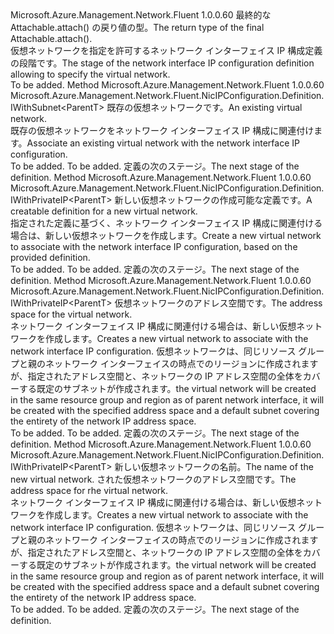 <Type Name="IWithNetwork&lt;ParentT&gt;" FullName="Microsoft.Azure.Management.Network.Fluent.NicIPConfiguration.Definition.IWithNetwork&lt;ParentT&gt;">
  <TypeSignature Language="C#" Value="public interface IWithNetwork&lt;ParentT&gt;" />
  <TypeSignature Language="ILAsm" Value=".class public interface auto ansi abstract IWithNetwork`1&lt;ParentT&gt;" />
  <TypeSignature Language="DocId" Value="T:Microsoft.Azure.Management.Network.Fluent.NicIPConfiguration.Definition.IWithNetwork`1" />
  <TypeSignature Language="VB.NET" Value="Public Interface IWithNetwork(Of ParentT)" />
  <TypeSignature Language="F#" Value="type IWithNetwork&lt;'ParentT&gt; = interface" />
  <AssemblyInfo>
    <AssemblyName>Microsoft.Azure.Management.Network.Fluent</AssemblyName>
    <AssemblyVersion>1.0.0.60</AssemblyVersion>
  </AssemblyInfo>
  <TypeParameters>
    <TypeParameter Name="ParentT" />
  </TypeParameters>
  <Interfaces />
  <Docs>
    <typeparam name="ParentT"><span data-ttu-id="42e86-101">最終的な Attachable.attach() の戻り値の型。</span><span class="sxs-lookup"><span data-stu-id="42e86-101">The return type of the final  Attachable.attach().</span></span></typeparam>
    <summary>
            <span data-ttu-id="42e86-102">仮想ネットワークを指定を許可するネットワーク インターフェイス IP 構成定義の段階です。</span><span class="sxs-lookup"><span data-stu-id="42e86-102">The stage of the network interface IP configuration definition allowing to specify the virtual network.</span></span>
            </summary>
    <remarks>To be added.</remarks>
  </Docs>
  <Members>
    <Member MemberName="WithExistingNetwork">
      <MemberSignature Language="C#" Value="public Microsoft.Azure.Management.Network.Fluent.NicIPConfiguration.Definition.IWithSubnet&lt;ParentT&gt; WithExistingNetwork (Microsoft.Azure.Management.Network.Fluent.INetwork network);" />
      <MemberSignature Language="ILAsm" Value=".method public hidebysig newslot virtual instance class Microsoft.Azure.Management.Network.Fluent.NicIPConfiguration.Definition.IWithSubnet`1&lt;!ParentT&gt; WithExistingNetwork(class Microsoft.Azure.Management.Network.Fluent.INetwork network) cil managed" />
      <MemberSignature Language="DocId" Value="M:Microsoft.Azure.Management.Network.Fluent.NicIPConfiguration.Definition.IWithNetwork`1.WithExistingNetwork(Microsoft.Azure.Management.Network.Fluent.INetwork)" />
      <MemberSignature Language="VB.NET" Value="Public Function WithExistingNetwork (network As INetwork) As IWithSubnet(Of ParentT)" />
      <MemberSignature Language="F#" Value="abstract member WithExistingNetwork : Microsoft.Azure.Management.Network.Fluent.INetwork -&gt; Microsoft.Azure.Management.Network.Fluent.NicIPConfiguration.Definition.IWithSubnet&lt;'ParentT&gt;" Usage="iWithNetwork.WithExistingNetwork network" />
      <MemberType>Method</MemberType>
      <AssemblyInfo>
        <AssemblyName>Microsoft.Azure.Management.Network.Fluent</AssemblyName>
        <AssemblyVersion>1.0.0.60</AssemblyVersion>
      </AssemblyInfo>
      <ReturnValue>
        <ReturnType>Microsoft.Azure.Management.Network.Fluent.NicIPConfiguration.Definition.IWithSubnet&lt;ParentT&gt;</ReturnType>
      </ReturnValue>
      <Parameters>
        <Parameter Name="network" Type="Microsoft.Azure.Management.Network.Fluent.INetwork" />
      </Parameters>
      <Docs>
        <param name="network"><span data-ttu-id="42e86-103">既存の仮想ネットワークです。</span><span class="sxs-lookup"><span data-stu-id="42e86-103">An existing virtual network.</span></span></param>
        <summary>
            <span data-ttu-id="42e86-104">既存の仮想ネットワークをネットワーク インターフェイス IP 構成に関連付けます。</span><span class="sxs-lookup"><span data-stu-id="42e86-104">Associate an existing virtual network with the network interface IP configuration.</span></span>
            </summary>
        <returns>To be added.</returns>
        <remarks>To be added.</remarks>
        <return><span data-ttu-id="42e86-105">定義の次のステージ。</span><span class="sxs-lookup"><span data-stu-id="42e86-105">The next stage of the definition.</span></span></return>
      </Docs>
    </Member>
    <Member MemberName="WithNewNetwork">
      <MemberSignature Language="C#" Value="public Microsoft.Azure.Management.Network.Fluent.NicIPConfiguration.Definition.IWithPrivateIP&lt;ParentT&gt; WithNewNetwork (Microsoft.Azure.Management.ResourceManager.Fluent.Core.ResourceActions.ICreatable&lt;Microsoft.Azure.Management.Network.Fluent.INetwork&gt; creatable);" />
      <MemberSignature Language="ILAsm" Value=".method public hidebysig newslot virtual instance class Microsoft.Azure.Management.Network.Fluent.NicIPConfiguration.Definition.IWithPrivateIP`1&lt;!ParentT&gt; WithNewNetwork(class Microsoft.Azure.Management.ResourceManager.Fluent.Core.ResourceActions.ICreatable`1&lt;class Microsoft.Azure.Management.Network.Fluent.INetwork&gt; creatable) cil managed" />
      <MemberSignature Language="DocId" Value="M:Microsoft.Azure.Management.Network.Fluent.NicIPConfiguration.Definition.IWithNetwork`1.WithNewNetwork(Microsoft.Azure.Management.ResourceManager.Fluent.Core.ResourceActions.ICreatable{Microsoft.Azure.Management.Network.Fluent.INetwork})" />
      <MemberSignature Language="VB.NET" Value="Public Function WithNewNetwork (creatable As ICreatable(Of INetwork)) As IWithPrivateIP(Of ParentT)" />
      <MemberSignature Language="F#" Value="abstract member WithNewNetwork : Microsoft.Azure.Management.ResourceManager.Fluent.Core.ResourceActions.ICreatable&lt;Microsoft.Azure.Management.Network.Fluent.INetwork&gt; -&gt; Microsoft.Azure.Management.Network.Fluent.NicIPConfiguration.Definition.IWithPrivateIP&lt;'ParentT&gt;" Usage="iWithNetwork.WithNewNetwork creatable" />
      <MemberType>Method</MemberType>
      <AssemblyInfo>
        <AssemblyName>Microsoft.Azure.Management.Network.Fluent</AssemblyName>
        <AssemblyVersion>1.0.0.60</AssemblyVersion>
      </AssemblyInfo>
      <ReturnValue>
        <ReturnType>Microsoft.Azure.Management.Network.Fluent.NicIPConfiguration.Definition.IWithPrivateIP&lt;ParentT&gt;</ReturnType>
      </ReturnValue>
      <Parameters>
        <Parameter Name="creatable" Type="Microsoft.Azure.Management.ResourceManager.Fluent.Core.ResourceActions.ICreatable&lt;Microsoft.Azure.Management.Network.Fluent.INetwork&gt;" />
      </Parameters>
      <Docs>
        <param name="creatable"><span data-ttu-id="42e86-106">新しい仮想ネットワークの作成可能な定義です。</span><span class="sxs-lookup"><span data-stu-id="42e86-106">A creatable definition for a new virtual network.</span></span></param>
        <summary>
            <span data-ttu-id="42e86-107">指定された定義に基づく、ネットワーク インターフェイス IP 構成に関連付ける場合は、新しい仮想ネットワークを作成します。</span><span class="sxs-lookup"><span data-stu-id="42e86-107">Create a new virtual network to associate with the  network interface IP configuration, based on the provided definition.</span></span>
            </summary>
        <returns>To be added.</returns>
        <remarks>To be added.</remarks>
        <return><span data-ttu-id="42e86-108">定義の次のステージ。</span><span class="sxs-lookup"><span data-stu-id="42e86-108">The next stage of the definition.</span></span></return>
      </Docs>
    </Member>
    <Member MemberName="WithNewNetwork">
      <MemberSignature Language="C#" Value="public Microsoft.Azure.Management.Network.Fluent.NicIPConfiguration.Definition.IWithPrivateIP&lt;ParentT&gt; WithNewNetwork (string addressSpace);" />
      <MemberSignature Language="ILAsm" Value=".method public hidebysig newslot virtual instance class Microsoft.Azure.Management.Network.Fluent.NicIPConfiguration.Definition.IWithPrivateIP`1&lt;!ParentT&gt; WithNewNetwork(string addressSpace) cil managed" />
      <MemberSignature Language="DocId" Value="M:Microsoft.Azure.Management.Network.Fluent.NicIPConfiguration.Definition.IWithNetwork`1.WithNewNetwork(System.String)" />
      <MemberSignature Language="VB.NET" Value="Public Function WithNewNetwork (addressSpace As String) As IWithPrivateIP(Of ParentT)" />
      <MemberSignature Language="F#" Value="abstract member WithNewNetwork : string -&gt; Microsoft.Azure.Management.Network.Fluent.NicIPConfiguration.Definition.IWithPrivateIP&lt;'ParentT&gt;" Usage="iWithNetwork.WithNewNetwork addressSpace" />
      <MemberType>Method</MemberType>
      <AssemblyInfo>
        <AssemblyName>Microsoft.Azure.Management.Network.Fluent</AssemblyName>
        <AssemblyVersion>1.0.0.60</AssemblyVersion>
      </AssemblyInfo>
      <ReturnValue>
        <ReturnType>Microsoft.Azure.Management.Network.Fluent.NicIPConfiguration.Definition.IWithPrivateIP&lt;ParentT&gt;</ReturnType>
      </ReturnValue>
      <Parameters>
        <Parameter Name="addressSpace" Type="System.String" />
      </Parameters>
      <Docs>
        <param name="addressSpace"><span data-ttu-id="42e86-109">仮想ネットワークのアドレス空間です。</span><span class="sxs-lookup"><span data-stu-id="42e86-109">The address space for the virtual network.</span></span></param>
        <summary>
            <span data-ttu-id="42e86-110">ネットワーク インターフェイス IP 構成に関連付ける場合は、新しい仮想ネットワークを作成します。</span><span class="sxs-lookup"><span data-stu-id="42e86-110">Creates a new virtual network to associate with the network interface IP configuration.</span></span>
            <span data-ttu-id="42e86-111">仮想ネットワークは、同じリソース グループと親のネットワーク インターフェイスの時点でのリージョンに作成されますが、指定されたアドレス空間と、ネットワークの IP アドレス空間の全体をカバーする既定のサブネットが作成されます。</span><span class="sxs-lookup"><span data-stu-id="42e86-111">the virtual network will be created in the same resource group and region as of parent network interface, it will be created with the specified address space and a default subnet covering the entirety of the network IP address space.</span></span>
            </summary>
        <returns>To be added.</returns>
        <remarks>To be added.</remarks>
        <return><span data-ttu-id="42e86-112">定義の次のステージ。</span><span class="sxs-lookup"><span data-stu-id="42e86-112">The next stage of the definition.</span></span></return>
      </Docs>
    </Member>
    <Member MemberName="WithNewNetwork">
      <MemberSignature Language="C#" Value="public Microsoft.Azure.Management.Network.Fluent.NicIPConfiguration.Definition.IWithPrivateIP&lt;ParentT&gt; WithNewNetwork (string name, string addressSpace);" />
      <MemberSignature Language="ILAsm" Value=".method public hidebysig newslot virtual instance class Microsoft.Azure.Management.Network.Fluent.NicIPConfiguration.Definition.IWithPrivateIP`1&lt;!ParentT&gt; WithNewNetwork(string name, string addressSpace) cil managed" />
      <MemberSignature Language="DocId" Value="M:Microsoft.Azure.Management.Network.Fluent.NicIPConfiguration.Definition.IWithNetwork`1.WithNewNetwork(System.String,System.String)" />
      <MemberSignature Language="VB.NET" Value="Public Function WithNewNetwork (name As String, addressSpace As String) As IWithPrivateIP(Of ParentT)" />
      <MemberSignature Language="F#" Value="abstract member WithNewNetwork : string * string -&gt; Microsoft.Azure.Management.Network.Fluent.NicIPConfiguration.Definition.IWithPrivateIP&lt;'ParentT&gt;" Usage="iWithNetwork.WithNewNetwork (name, addressSpace)" />
      <MemberType>Method</MemberType>
      <AssemblyInfo>
        <AssemblyName>Microsoft.Azure.Management.Network.Fluent</AssemblyName>
        <AssemblyVersion>1.0.0.60</AssemblyVersion>
      </AssemblyInfo>
      <ReturnValue>
        <ReturnType>Microsoft.Azure.Management.Network.Fluent.NicIPConfiguration.Definition.IWithPrivateIP&lt;ParentT&gt;</ReturnType>
      </ReturnValue>
      <Parameters>
        <Parameter Name="name" Type="System.String" />
        <Parameter Name="addressSpace" Type="System.String" />
      </Parameters>
      <Docs>
        <param name="name"><span data-ttu-id="42e86-113">新しい仮想ネットワークの名前。</span><span class="sxs-lookup"><span data-stu-id="42e86-113">The name of the new virtual network.</span></span></param>
        <param name="addressSpace"><span data-ttu-id="42e86-114">された仮想ネットワークのアドレス空間です。</span><span class="sxs-lookup"><span data-stu-id="42e86-114">The address space for rhe virtual network.</span></span></param>
        <summary>
            <span data-ttu-id="42e86-115">ネットワーク インターフェイス IP 構成に関連付ける場合は、新しい仮想ネットワークを作成します。</span><span class="sxs-lookup"><span data-stu-id="42e86-115">Creates a new virtual network to associate with the network interface IP configuration.</span></span>
            <span data-ttu-id="42e86-116">仮想ネットワークは、同じリソース グループと親のネットワーク インターフェイスの時点でのリージョンに作成されますが、指定されたアドレス空間と、ネットワークの IP アドレス空間の全体をカバーする既定のサブネットが作成されます。</span><span class="sxs-lookup"><span data-stu-id="42e86-116">the virtual network will be created in the same resource group and region as of parent network interface, it will be created with the specified address space and a default subnet covering the entirety of the network IP address space.</span></span>
            </summary>
        <returns>To be added.</returns>
        <remarks>To be added.</remarks>
        <return><span data-ttu-id="42e86-117">定義の次のステージ。</span><span class="sxs-lookup"><span data-stu-id="42e86-117">The next stage of the definition.</span></span></return>
      </Docs>
    </Member>
  </Members>
</Type>